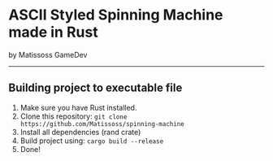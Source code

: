# ASCII Styled Spinning Machine made in Rust

by Matissoss GameDev

---

## Building project to executable file

1. Make sure you have Rust installed.
2. Clone this repository: ```` git clone https://github.com/Matissoss/spinning-machine ````
3. Install all dependencies (rand crate)
4. Build project using: ```` cargo build --release ````
5. Done!
